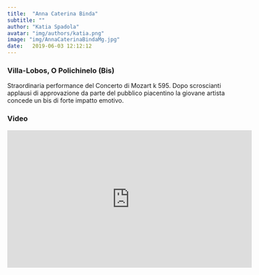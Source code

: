 ```yaml
---
title:  "Anna Caterina Binda"
subtitle: ""
author: "Katia Spadola"
avatar: "img/authors/katia.png"
image: "img/AnnaCaterinaBindaMg.jpg"
date:   2019-06-03 12:12:12
---
```



### Villa-Lobos, O Polichinelo (Bis)
Straordinaria performance del Concerto di Mozart k 595.
Dopo scroscianti applausi di approvazione da parte del pubblico piacentino la giovane artista concede un bis di forte impatto emotivo.

### Video
<iframe width="560" height="315" src="https://www.youtube.com/embed/HfOroTicCtM" frameborder="0" allow="accelerometer; autoplay; encrypted-media; gyroscope; picture-in-picture" allowfullscreen></iframe>

